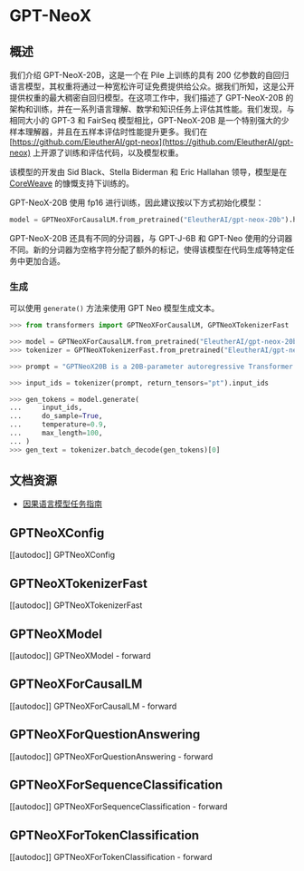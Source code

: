 <!--版权 2022 年 The HuggingFace 团队。保留所有权利。

根据 Apache 许可证第 2.0 版（以下简称“许可证”），除非符合许可证规定，否则不得使用此文件。你可以在以下位置获取许可证的副本：

http://www.apache.org/licenses/LICENSE-2.0

除非适用法律要求或书面同意，根据许可证分发的软件是基于“按原样”提供的，不附带任何明示或默示的保证或条件。有关特定语言的详细信息，请参阅许可证。

⚠️ 请注意，此文件是 Markdown 格式，但包含了我们 doc-builder 的特定语法（类似于 MDX），可能无法在你的 Markdown 查看器中正确显示。

-->

# GPT-NeoX

## 概述

我们介绍 GPT-NeoX-20B，这是一个在 Pile 上训练的具有 200 亿参数的自回归语言模型，其权重将通过一种宽松许可证免费提供给公众。据我们所知，这是公开提供权重的最大稠密自回归模型。在这项工作中，我们描述了 GPT-NeoX-20B 的架构和训练，并在一系列语言理解、数学和知识任务上评估其性能。我们发现，与相同大小的 GPT-3 和 FairSeq 模型相比，GPT-NeoX-20B 是一个特别强大的少样本理解器，并且在五样本评估时性能提升更多。我们在 [https://github.com/EleutherAI/gpt-neox](https://github.com/EleutherAI/gpt-neox) 上开源了训练和评估代码，以及模型权重。

该模型的开发由 Sid Black、Stella Biderman 和 Eric Hallahan 领导，模型是在 [CoreWeave](https://www.coreweave.com/) 的慷慨支持下训练的。

GPT-NeoX-20B 使用 fp16 进行训练，因此建议按以下方式初始化模型：

```python
model = GPTNeoXForCausalLM.from_pretrained("EleutherAI/gpt-neox-20b").half().cuda()
```

GPT-NeoX-20B 还具有不同的分词器，与 GPT-J-6B 和 GPT-Neo 使用的分词器不同。新的分词器为空格字符分配了额外的标记，使得该模型在代码生成等特定任务中更加合适。

### 生成

可以使用 `generate()` 方法来使用 GPT Neo 模型生成文本。

``` python
>>> from transformers import GPTNeoXForCausalLM, GPTNeoXTokenizerFast

>>> model = GPTNeoXForCausalLM.from_pretrained("EleutherAI/gpt-neox-20b")
>>> tokenizer = GPTNeoXTokenizerFast.from_pretrained("EleutherAI/gpt-neox-20b")

>>> prompt = "GPTNeoX20B is a 20B-parameter autoregressive Transformer model developed by EleutherAI."

>>> input_ids = tokenizer(prompt, return_tensors="pt").input_ids

>>> gen_tokens = model.generate(
...     input_ids,
...     do_sample=True,
...     temperature=0.9,
...     max_length=100,
... )
>>> gen_text = tokenizer.batch_decode(gen_tokens)[0]
```

## 文档资源

- [因果语言模型任务指南](../tasks/language_modeling)

## GPTNeoXConfig

[[autodoc]] GPTNeoXConfig

## GPTNeoXTokenizerFast

[[autodoc]] GPTNeoXTokenizerFast

## GPTNeoXModel

[[autodoc]] GPTNeoXModel
    - forward

## GPTNeoXForCausalLM

[[autodoc]] GPTNeoXForCausalLM
    - forward

## GPTNeoXForQuestionAnswering

[[autodoc]] GPTNeoXForQuestionAnswering
    - forward

## GPTNeoXForSequenceClassification

[[autodoc]] GPTNeoXForSequenceClassification
    - forward

## GPTNeoXForTokenClassification

[[autodoc]] GPTNeoXForTokenClassification
    - forward